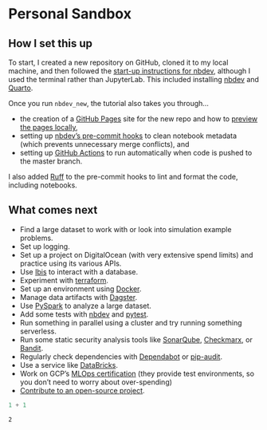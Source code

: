 # Personal Sandbox


<!-- WARNING: THIS FILE WAS AUTOGENERATED! DO NOT EDIT! -->

## How I set this up

To start, I created a new repository on GitHub, cloned it to my local
machine, and then followed the [start-up instructions for
nbdev](https://nbdev.fast.ai/tutorials/tutorial.html#install-nbdev),
although I used the terminal rather than JupyterLab. This included
installing [nbdev](https://nbdev.fast.ai/) and
[Quarto](https://quarto.org/).

Once you run `nbdev_new`, the tutorial also takes you through…

- the creation of a [GitHub Pages](https://pages.github.com/) site for
  the new repo and how to [preview the pages
  locally](https://nbdev.fast.ai/tutorials/tutorial.html#preview-your-docs),
- setting up [nbdev’s pre-commit
  hooks](https://nbdev.fast.ai/tutorials/tutorial.html#install-hooks-for-git-friendly-notebooks)
  to clean notebook metadata (which prevents unnecessary merge
  conflicts), and
- setting up [GitHub Actions](https://docs.github.com/en/actions) to run
  automatically when code is pushed to the master branch.

I also added [Ruff](https://docs.astral.sh/ruff/) to the pre-commit
hooks to lint and format the code, including notebooks.

## What comes next

- Find a large dataset to work with or look into simulation example
  problems.
- Set up logging.
- Set up a project on DigitalOcean (with very extensive spend limits)
  and practice using its various APIs.
- Use [Ibis](https://docs.ibis-project.org/) to interact with a
  database.
- Experiment with
  [terraform](https://developer.hashicorp.com/terraform/cdktf/api-reference/python/).
- Set up an environment using
  [Docker](https://www.jetbrains.com/help/pycharm/using-docker-as-a-remote-interpreter.html#example).
- Manage data artifacts with [Dagster](https://docs.dagster.io/).
- Use
  [PySpark](https://spark.apache.org/docs/latest/api/python/index.html)
  to analyze a large dataset.
- Add some tests with
  [nbdev](https://nbdev.fast.ai/tutorials/tutorial.html#add-your-own-examples-tests-and-docs)
  and [pytest](https://docs.pytest.org/en/8.2.x/).
- Run something in parallel using a cluster and try running something
  serverless.
- Run some static security analysis tools like
  [SonarQube](https://www.sonarsource.com/products/sonarqube/?s_campaign=SQ-US-States-Brand&s_content=SonarQube&s_term=sonarqube&s_category=Paid&s_source=Paid%20Search&s_origin=Google&cq_src=google_ads&cq_cmp=21283910625&cq_con=165359618347&cq_term=sonarqube&cq_med=&cq_plac=&cq_net=g&cq_pos=&cq_plt=gp&gad_source=1&gclid=CjwKCAjw1920BhA3EiwAJT3lSaglN4ruXT0CL6NiF8bG-wKb1-fz9UwT2KUtsNheiNaK-U5jz4ZR8xoC2XIQAvD_BwE),
  [Checkmarx](https://checkmarx.com/), or
  [Bandit](https://bandit.readthedocs.io/en/latest/).
- Regularly check dependencies with
  [Dependabot](https://github.com/dependabot/dependabot-core) or
  [pip-audit](https://github.com/pypa/pip-audit).
- Use a service like [DataBricks](https://databricks.com/).
- Work on GCP’s [MLOps
  certification](https://www.cloudskillsboost.google/paths/17) (they
  provide test environments, so you don’t need to worry about
  over-spending)
- [Contribute to an open-source
  project](https://www.reddit.com/r/learnpython/comments/17ue6hr/looking_for_beginnerfriendly_python_libraries_to/).

``` python
1 + 1
```

    2
